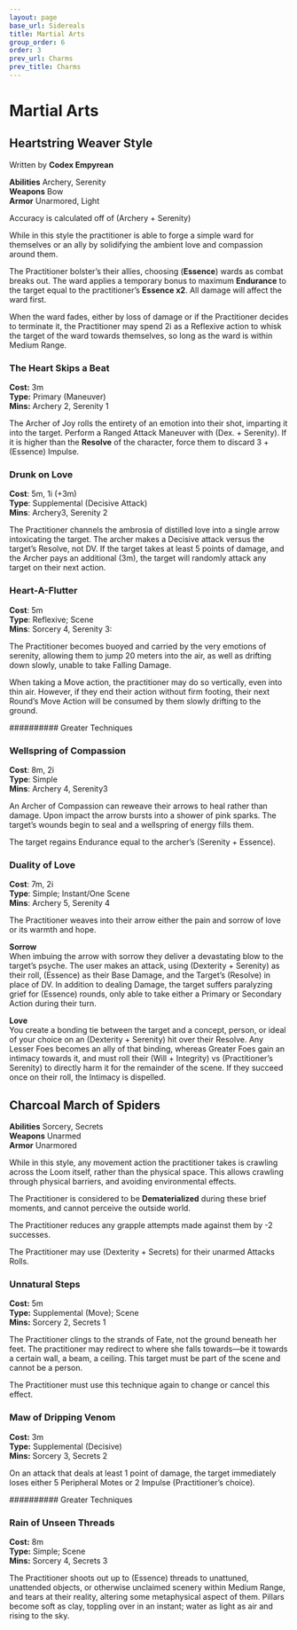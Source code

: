 ```yaml
---
layout: page
base_url: Sidereals
title: Martial Arts
group_order: 6
order: 3
prev_url: Charms
prev_title: Charms
---
```


Martial Arts
============

Heartstring Weaver Style
------------------------

Written by **Codex Empyrean**

**Abilities** Archery, Serenity  
**Weapons** Bow  
**Armor** Unarmored, Light

Accuracy is calculated off of (Archery + Serenity)

While in this style the practitioner is able to forge a simple ward for
themselves or an ally by solidifying the ambient love and compassion
around them.

The Practitioner bolster’s their allies, choosing (**Essence**) wards as
combat breaks out. The ward applies a temporary bonus to maximum
**Endurance** to the target equal to the practitioner’s **Essence x2**.
All damage will affect the ward first.

When the ward fades, either by loss of damage or if the Practitioner
decides to terminate it, the Practitioner may spend 2i as a Reflexive
action to whisk the target of the ward towards themselves, so long as
the ward is within Medium Range.

### The Heart Skips a Beat

**Cost:** 3m  
**Type:** Primary (Maneuver)  
**Mins:** Archery 2, Serenity 1

The Archer of Joy rolls the entirety of an emotion into their shot,
imparting it into the target. Perform a Ranged Attack Maneuver with
(Dex. + Serenity). If it is higher than the **Resolve** of the
character, force them to discard 3 + (Essence) Impulse.

### Drunk on Love

**Cost**: 5m, 1i (+3m)  
**Type**: Supplemental (Decisive Attack)  
**Mins**: Archery3, Serenity 2

The Practitioner channels the ambrosia of distilled love into a single
arrow intoxicating the target. The archer makes a Decisive attack versus
the target’s Resolve, not DV. If the target takes at least 5 points of
damage, and the Archer pays an additional (3m), the target will randomly
attack any target on their next action.

### Heart-A-Flutter

**Cost**: 5m  
**Type**: Reflexive; Scene  
**Mins**: Sorcery 4, Serenity 3:

The Practitioner becomes buoyed and carried by the very emotions of
serenity, allowing them to jump 20 meters into the air, as well as
drifting down slowly, unable to take Falling Damage.

When taking a Move action, the practitioner may do so vertically, even
into thin air. However, if they end their action without firm footing,
their next Round’s Move Action will be consumed by them slowly drifting
to the ground.

##########  Greater Techniques

### Wellspring of Compassion

**Cost**: 8m, 2i  
**Type**: Simple  
**Mins**: Archery 4, Serenity3

An Archer of Compassion can reweave their arrows to heal rather than
damage. Upon impact the arrow bursts into a shower of pink sparks. The
target’s wounds begin to seal and a wellspring of energy fills them.  
  
The target regains Endurance equal to the archer’s (Serenity + Essence).

### Duality of Love

**Cost**: 7m, 2i  
**Type**: Simple; Instant/One Scene  
**Mins**: Archery 5, Serenity 4

The Practitioner weaves into their arrow either the pain and sorrow of
love or its warmth and hope.

**Sorrow**  
When imbuing the arrow with sorrow they deliver a devastating blow to
the target’s psyche. The user makes an attack, using (Dexterity +
Serenity) as their roll, (Essence) as their Base Damage, and the
Target’s (Resolve) in place of DV. In addition to dealing Damage, the
target suffers paralyzing grief for (Essence) rounds, only able to take
either a Primary or Secondary Action during their turn.

**Love**  
You create a bonding tie between the target and a concept, person, or
ideal of your choice on an (Dexterity + Serenity) hit over their
Resolve. Any Lesser Foes becomes an ally of that binding, whereas
Greater Foes gain an intimacy towards it, and must roll their (Will +
Integrity) vs (Practitioner’s Serenity) to directly harm it for the
remainder of the scene. If they succeed once on their roll, the Intimacy
is dispelled.

 

Charcoal March of Spiders
-------------------------

**Abilities** Sorcery, Secrets  
**Weapons** Unarmed  
**Armor** Unarmored

While in this style, any movement action the practitioner takes is
crawling across the Loom itself, rather than the physical space. This
allows crawling through physical barriers, and avoiding environmental
effects.

The Practitioner is considered to be **Dematerialized** during these
brief moments, and cannot perceive the outside world.

The Practitioner reduces any grapple attempts made against them by -2
successes.

The Practitioner may use (Dexterity + Secrets) for their unarmed Attacks
Rolls.

### Unnatural Steps

**Cost:** 5m  
**Type:** Supplemental (Move); Scene  
**Mins:** Sorcery 2, Secrets 1

The Practitioner clings to the strands of Fate, not the ground beneath
her feet. The practitioner may redirect to where she falls towards—be it
towards a certain wall, a beam, a ceiling. This target must be part of
the scene and cannot be a person.

The Practitioner must use this technique again to change or cancel this
effect.

### Maw of Dripping Venom

**Cost:** 3m  
**Type:** Supplemental (Decisive)  
**Mins:** Sorcery 3, Secrets 2

On an attack that deals at least 1 point of damage, the target
immediately loses either 5 Peripheral Motes or 2 Impulse (Practitioner’s
choice).

##########  Greater Techniques

### Rain of Unseen Threads

**Cost:** 8m  
**Type:** Simple; Scene  
**Mins:** Sorcery 4, Secrets 3

The Practitioner shoots out up to (Essence) threads to unattuned,
unattended objects, or otherwise unclaimed scenery within Medium Range,
and tears at their reality, altering some metaphysical aspect of them.
Pillars become soft as clay, toppling over in an instant; water as light
as air and rising to the sky.
